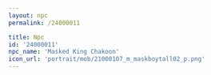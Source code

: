 ```yaml
---
layout: npc
permalink: /24000011

title: Npc
id: '24000011'
npc_name: 'Masked King Chakoon'
icon_url: 'portrait/mob/21000107_m_maskboytall02_p.png'
---
```

